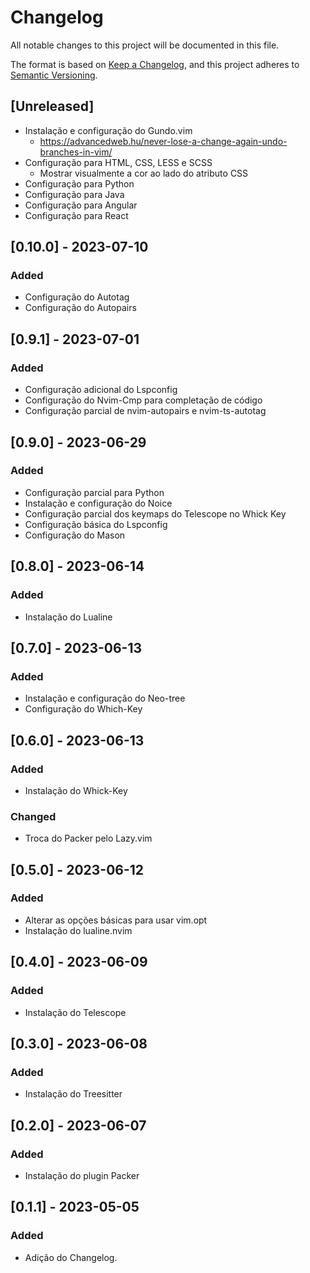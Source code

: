 # Changelog

All notable changes to this project will be documented in this file.

The format is based on [Keep a Changelog](https://keepachangelog.com/en/1.0.0/),
and this project adheres to [Semantic Versioning](https://semver.org/spec/v2.0.0.html).

## [Unreleased]
- Instalação e configuração do Gundo.vim
  - https://advancedweb.hu/never-lose-a-change-again-undo-branches-in-vim/
- Configuração para HTML, CSS, LESS e SCSS
  - Mostrar visualmente a cor ao lado do atributo CSS
- Configuração para Python
- Configuração para Java
- Configuração para Angular
- Configuração para React

## [0.10.0] - 2023-07-10
### Added
- Configuração do Autotag
- Configuração do Autopairs

## [0.9.1] - 2023-07-01
### Added
- Configuração adicional do Lspconfig
- Configuração do Nvim-Cmp para completação de código
- Configuração parcial de nvim-autopairs e nvim-ts-autotag

## [0.9.0] - 2023-06-29
### Added
- Configuração parcial para Python
- Instalação e configuração do Noice
- Configuração parcial dos keymaps do Telescope no Whick Key
- Configuração básica do Lspconfig
- Configuração do Mason

## [0.8.0] - 2023-06-14
### Added
- Instalação do Lualine

## [0.7.0] - 2023-06-13
### Added 
- Instalação e configuração do Neo-tree
- Configuração do Which-Key

## [0.6.0] - 2023-06-13

### Added
- Instalação do Whick-Key

### Changed
- Troca do Packer pelo Lazy.vim

## [0.5.0] - 2023-06-12
### Added
- Alterar as opções básicas para usar vim.opt
- Instalação do lualine.nvim

## [0.4.0] - 2023-06-09
### Added
- Instalação do Telescope

## [0.3.0] - 2023-06-08
### Added
- Instalação do Treesitter

## [0.2.0]  - 2023-06-07
### Added
- Instalação do plugin Packer

## [0.1.1] - 2023-05-05
### Added

- Adição do Changelog.
